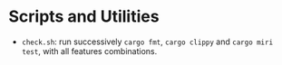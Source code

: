 # Scripts and Utilities

* `check.sh`: run successively `cargo fmt`, `cargo clippy` and `cargo miri test`, with all features combinations.
